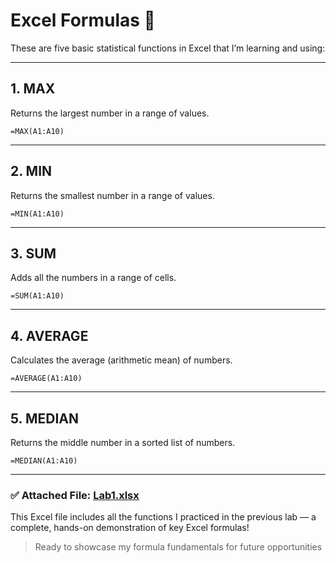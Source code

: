 # Excel Formulas 🧮

These are five basic statistical functions in Excel that I’m learning and using:

---

## 1. MAX  
Returns the largest number in a range of values.  
```excel
=MAX(A1:A10)
```

---

## 2. MIN  
Returns the smallest number in a range of values.  
```excel
=MIN(A1:A10)
```

---

## 3. SUM  
Adds all the numbers in a range of cells.  
```excel
=SUM(A1:A10)
```

---

## 4. AVERAGE  
Calculates the average (arithmetic mean) of numbers.  
```excel
=AVERAGE(A1:A10)
```

---

## 5. MEDIAN  
Returns the middle number in a sorted list of numbers.  
```excel
=MEDIAN(A1:A10)
```

---

### ✅ Attached File: [Lab1.xlsx](./Lab1.xlsx)
This Excel file includes all the functions I practiced in the previous lab — a complete, hands-on demonstration of key Excel formulas!

> Ready to showcase my formula fundamentals for future opportunities
